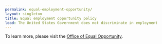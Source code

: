 ```yaml
---
permalink: equal-employment-opportunity/
layout: singleton
title: Equal employment opportunity policy
lead: The United States Government does not discriminate in employment on the basis of race, color, religion, sex (including pregnancy and gender identity), national origin, political affiliation, sexual orientation, marital status, disability, genetic information, age, membership in an employee organization, retaliation, parental status, military service, or other non-merit factor.
---
```


To learn more, please visit the [Office of Equal Opportunity](http://www.eeoc.gov/eeoc/internal_eeo/index.cfm).
